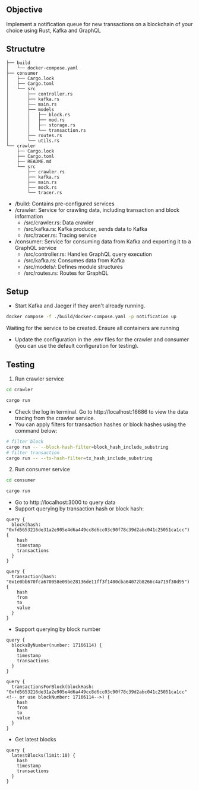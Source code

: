 ## Objective
Implement a notification queue for new transactions on a blockchain of your choice using Rust, Kafka and GraphQL

## Structutre
```
├── build
│   └── docker-compose.yaml
├── consumer
│   ├── Cargo.lock
│   ├── Cargo.toml
│   └── src
│       ├── controller.rs
│       ├── kafka.rs
│       ├── main.rs
│       ├── models
│       │   ├── block.rs
│       │   ├── mod.rs
│       │   ├── storage.rs
│       │   └── transaction.rs
│       ├── routes.rs
│       └── utils.rs
└── crawler
    ├── Cargo.lock
    ├── Cargo.toml
    ├── README.md
    └── src
        ├── crawler.rs
        ├── kafka.rs
        ├── main.rs
        ├── mock.rs
        └── tracer.rs
```
- /build: Contains pre-configured services
- /crawler: Service for crawling data, including transaction and block information
  - /src/crawler.rs: Data crawler
  - /src/kafka.rs: Kafka producer, sends data to Kafka
  - /src/tracer.rs: Tracing service
- /consumer: Service for consuming data from Kafka and exporting it to a GraphQL service
  - /src/controller.rs: Handles GraphQL query execution
  - /src/kafka.rs: Consumes data from Kafka
  - /src/models/: Defines module structures
  - /src/routes.rs: Routes for GraphQL
  
## Setup
- Start Kafka and Jaeger if they aren't already running.
```bash
docker compose -f ./build/docker-compose.yaml -p notification up
```
Waiting for the service to be created. Ensure all containers are running

- Update the configuration in the .env files for the crawler and consumer (you can use the default configuration for testing).

## Testing
1. Run crawler service
```bash
cd crawler

cargo run
```
- Check the log in terminal. Go to http://localhost:16686 to view the data tracing from the crawler service.
- You can apply filters for transaction hashes or block hashes using the command below:
```bash
# filter block
cargo run -- --block-hash-filter=block_hash_include_substring
# filter transaction
cargo run -- --tx-hash-filter=tx_hash_include_substring
```

2. Run consumer service
```bash
cd consumer

cargo run
```
- Go to http://localhost:3000 to query data 
- Support querying by transaction hash or block hash:
```
query {
  block(hash: "0xfd5653216de31a2e905e4d6a449cc8d6cc03c90f78c39d2abc041c25051ca1cc") {
    hash
    timestamp
    transactions
  }
}

query {
  transaction(hash: "0x1e0bb670fca670058e09be28136de11ff3f1400cba64072b8266c4a719f30d95") {
    hash
    from
    to
    value
  }
}
```
- Support querying by block number
```
query {
  blocksByNumber(number: 17166114) {
    hash
    timestamp
    transactions
  }
}

query {
  transactionsForBlock(blockHash: "0xfd5653216de31a2e905e4d6a449cc8d6cc03c90f78c39d2abc041c25051ca1cc"<!-- or use blockNumber: 17166114-->) { 
    hash
    from
    to
    value
  }
}
```
- Get latest blocks
```
query {
  latestBlocks(limit:10) {
    hash
    timestamp
    transactions
  }
}
```
